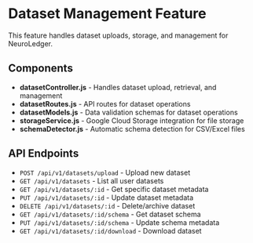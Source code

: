 # Dataset Management Feature

This feature handles dataset uploads, storage, and management for NeuroLedger.

## Components

- **datasetController.js** - Handles dataset upload, retrieval, and management
- **datasetRoutes.js** - API routes for dataset operations
- **datasetModels.js** - Data validation schemas for dataset operations
- **storageService.js** - Google Cloud Storage integration for file storage
- **schemaDetector.js** - Automatic schema detection for CSV/Excel files

## API Endpoints

- `POST /api/v1/datasets/upload` - Upload new dataset
- `GET /api/v1/datasets` - List all user datasets
- `GET /api/v1/datasets/:id` - Get specific dataset metadata
- `PUT /api/v1/datasets/:id` - Update dataset metadata
- `DELETE /api/v1/datasets/:id` - Delete/archive dataset
- `GET /api/v1/datasets/:id/schema` - Get dataset schema
- `PUT /api/v1/datasets/:id/schema` - Update schema metadata
- `GET /api/v1/datasets/:id/download` - Download dataset
